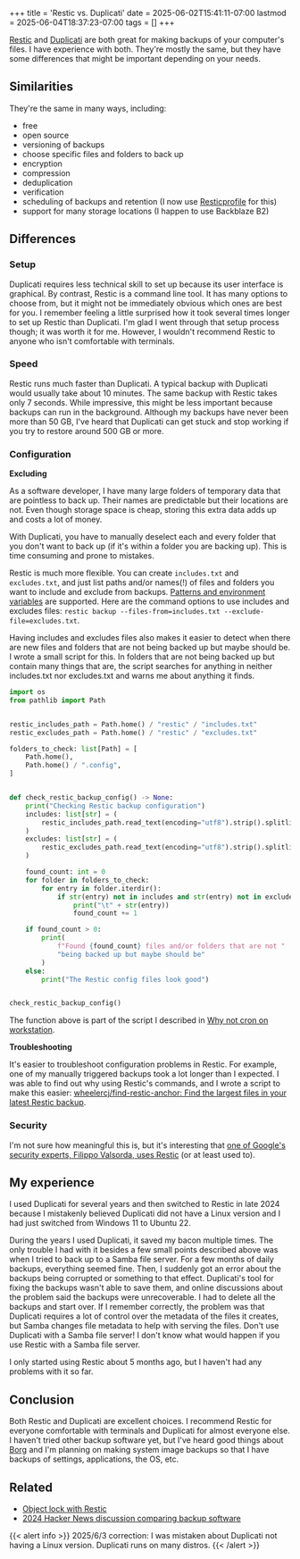 +++
title = 'Restic vs. Duplicati'
date = 2025-06-02T15:41:11-07:00
lastmod = 2025-06-04T18:37:23-07:00
tags = []
+++

[Restic](https://restic.net/) and [Duplicati](https://duplicati.com/) are both great for making backups of your computer's files. I have experience with both. They're mostly the same, but they have some differences that might be important depending on your needs.

## Similarities

They're the same in many ways, including:

- free
- open source
- versioning of backups
- choose specific files and folders to back up
- encryption
- compression
- deduplication
- verification
- scheduling of backups and retention (I now use [Resticprofile](https://creativeprojects.github.io/resticprofile/index.html) for this)
- support for many storage locations (I happen to use Backblaze B2)

## Differences

### Setup

Duplicati requires less technical skill to set up because its user interface is graphical. By contrast, Restic is a command line tool. It has many options to choose from, but it might not be immediately obvious which ones are best for you. I remember feeling a little surprised how it took several times longer to set up Restic than Duplicati. I'm glad I went through that setup process though; it was worth it for me. However, I wouldn't recommend Restic to anyone who isn't comfortable with terminals.

### Speed

Restic runs much faster than Duplicati. A typical backup with Duplicati would usually take about 10 minutes. The same backup with Restic takes only 7 seconds. While impressive, this might be less important because backups can run in the background. Although my backups have never been more than 50 GB, I've heard that Duplicati can get stuck and stop working if you try to restore around 500 GB or more.

### Configuration

**Excluding**

As a software developer, I have many large folders of temporary data that are pointless to back up. Their names are predictable but their locations are not. Even though storage space is cheap, storing this extra data adds up and costs a lot of money.

With Duplicati, you have to manually deselect each and every folder that you don't want to back up (if it's within a folder you are backing up). This is time consuming and prone to mistakes.

Restic is much more flexible. You can create `includes.txt` and `excludes.txt`, and just list paths and/or names(!) of files and folders you want to include and exclude from backups. [Patterns and environment variables](https://restic.readthedocs.io/en/stable/040_backup.html#backup-excluding-files:~:text=let%E2%80%99s%20say%20we%20have%20a%20file%20called%20excludes.txt%20with%20the%20following%20content%3A) are supported. Here are the command options to use includes and excludes files: `restic backup --files-from=includes.txt --exclude-file=excludes.txt`.

Having includes and excludes files also makes it easier to detect when there are new files and folders that are not being backed up but maybe should be. I wrote a small script for this. In folders that are not being backed up but contain many things that are, the script searches for anything in neither includes.txt nor excludes.txt and warns me about anything it finds.

```py
import os
from pathlib import Path


restic_includes_path = Path.home() / "restic" / "includes.txt"
restic_excludes_path = Path.home() / "restic" / "excludes.txt"

folders_to_check: list[Path] = [
    Path.home(),
    Path.home() / ".config",
]


def check_restic_backup_config() -> None:
    print("Checking Restic backup configuration")
    includes: list[str] = (
        restic_includes_path.read_text(encoding="utf8").strip().splitlines()
    )
    excludes: list[str] = (
        restic_excludes_path.read_text(encoding="utf8").strip().splitlines()
    )

    found_count: int = 0
    for folder in folders_to_check:
        for entry in folder.iterdir():
            if str(entry) not in includes and str(entry) not in excludes:
                print("\t" + str(entry))
                found_count += 1

    if found_count > 0:
        print(
            f"Found {found_count} files and/or folders that are not "
            "being backed up but maybe should be"
        )
    else:
        print("The Restic config files look good")


check_restic_backup_config()
```

The function above is part of the script I described in [Why not cron on workstation](https://til.chriswheeler.dev/why-not-cron-on-workstation/).

**Troubleshooting**

It's easier to troubleshoot configuration problems in Restic. For example, one of my manually triggered backups took a lot longer than I expected. I was able to find out why using Restic's commands, and I wrote a script to make this easier: [wheelercj/find-restic-anchor: Find the largest files in your latest Restic backup](https://github.com/wheelercj/find-restic-anchor).

### Security

I'm not sure how meaningful this is, but it's interesting that [one of Google's security experts, Filippo Valsorda, uses Restic](https://words.filippo.io/restic-cryptography/) (or at least used to).

## My experience

I used Duplicati for several years and then switched to Restic in late 2024 because I mistakenly believed Duplicati did not have a Linux version and I had just switched from Windows 11 to Ubuntu 22.

During the years I used Duplicati, it saved my bacon multiple times. The only trouble I had with it besides a few small points described above was when I tried to back up to a Samba file server. For a few months of daily backups, everything seemed fine. Then, I suddenly got an error about the backups being corrupted or something to that effect. Duplicati's tool for fixing the backups wasn't able to save them, and online discussions about the problem said the backups were unrecoverable. I had to delete all the backups and start over. If I remember correctly, the problem was that Duplicati requires a lot of control over the metadata of the files it creates, but Samba changes file metadata to help with serving the files. Don't use Duplicati with a Samba file server! I don't know what would happen if you use Restic with a Samba file server.

I only started using Restic about 5 months ago, but I haven't had any problems with it so far.

## Conclusion

Both Restic and Duplicati are excellent choices. I recommend Restic for everyone comfortable with terminals and Duplicati for almost everyone else. I haven't tried other backup software yet, but I've heard good things about [Borg](https://www.borgbackup.org/) and I'm planning on making system image backups so that I have backups of settings, applications, the OS, etc.

## Related

- [Object lock with Restic](https://til.chriswheeler.dev/object-lock-with-restic/)
- [2024 Hacker News discussion comparing backup software](https://news.ycombinator.com/item?id=39117155)

{{< alert info >}}
2025/6/3 correction: I was mistaken about Duplicati not having a Linux version. Duplicati runs on many distros.
{{< /alert >}}
